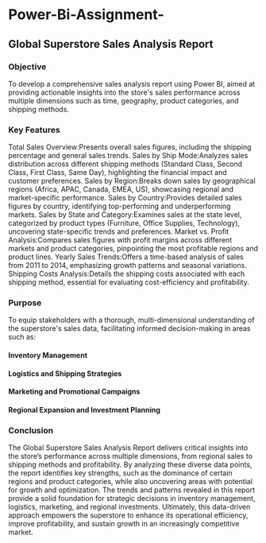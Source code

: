 # Power-Bi-Assignment-
## Global Superstore Sales Analysis Report
### Objective
To develop a comprehensive sales analysis report using Power BI, aimed at providing actionable insights into the store's sales performance across multiple dimensions such as time, geography, product categories, and shipping methods.
### Key Features
Total Sales Overview:Presents overall sales figures, including the shipping percentage and general sales trends.
Sales by Ship Mode:Analyzes sales distribution across different shipping methods (Standard Class, Second Class, First Class, Same Day), highlighting the financial impact and customer preferences.
Sales by Region:Breaks down sales by geographical regions (Africa, APAC, Canada, EMEA, US), showcasing regional and market-specific performance.
Sales by Country:Provides detailed sales figures by country, identifying top-performing and underperforming markets.
Sales by State and Category:Examines sales at the state level, categorized by product types (Furniture, Office Supplies, Technology), uncovering state-specific trends and preferences.
Market vs. Profit Analysis:Compares sales figures with profit margins across different markets and product categories, pinpointing the most profitable regions and product lines.
Yearly Sales Trends:Offers a time-based analysis of sales from 2011 to 2014, emphasizing growth patterns and seasonal variations.
Shipping Costs Analysis:Details the shipping costs associated with each shipping method, essential for evaluating cost-efficiency and profitability.
### Purpose
To equip stakeholders with a thorough, multi-dimensional understanding of the superstore's sales data, facilitating informed decision-making in areas such as:
#### Inventory Management
#### Logistics and Shipping Strategies
#### Marketing and Promotional Campaigns
#### Regional Expansion and Investment Planning 
### Conclusion
The Global Superstore Sales Analysis Report delivers critical insights into the store’s performance across multiple dimensions, from regional sales to shipping methods and profitability. By analyzing these diverse data points, the report identifies key strengths, such as the dominance of certain regions and product categories, while also uncovering areas with potential for growth and optimization. The trends and patterns revealed in this report provide a solid foundation for strategic decisions in inventory management, logistics, marketing, and regional investments. Ultimately, this data-driven approach empowers the superstore to enhance its operational efficiency, improve profitability, and sustain growth in an increasingly competitive market.
